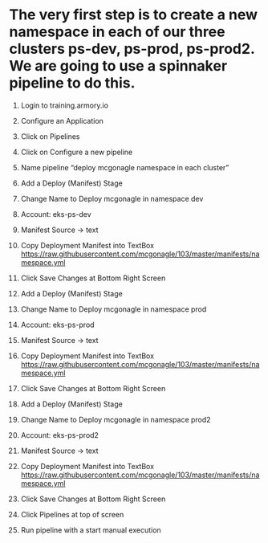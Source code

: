 # The very first step is to create a new namespace in each of our three clusters ps-dev, ps-prod, ps-prod2. We are going to use a spinnaker pipeline to do this. 

1.	Login to training.armory.io
2.	Configure an Application
 

2.	Click on Pipelines
3.	Click on Configure a new pipeline
4.	Name pipeline “deploy mcgonagle namespace in each cluster”
5.	Add a Deploy (Manifest) Stage
6.	Change Name to Deploy mcgonagle in namespace dev
7.	Account: eks-ps-dev
8.	Manifest Source → text
9.	Copy Deployment Manifest into TextBox
https://raw.githubusercontent.com/mcgonagle/103/master/manifests/namespace.yml
10.	Click Save Changes at Bottom Right Screen
11.	Add a Deploy (Manifest) Stage
12.	Change Name to Deploy mcgonagle in namespace prod
13.	Account: eks-ps-prod
14.	Manifest Source → text
15.	Copy Deployment Manifest into TextBox
https://raw.githubusercontent.com/mcgonagle/103/master/manifests/namespace.yml
16.	Click Save Changes at Bottom Right Screen
17.	Add a Deploy (Manifest) Stage
18.	Change Name to Deploy mcgonagle in namespace prod2
19.	Account: eks-ps-prod2
20.	Manifest Source → text
21.	Copy Deployment Manifest into TextBox
https://raw.githubusercontent.com/mcgonagle/103/master/manifests/namespace.yml
22.	Click Save Changes at Bottom Right Screen
23.	Click Pipelines at top of screen 
24.	Run pipeline with a start manual execution
